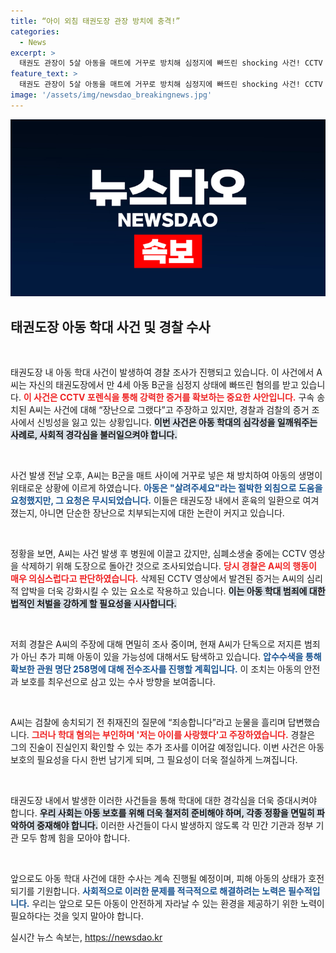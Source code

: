 ```yaml
---
title: “아이 외침 태권도장 관장 방치에 충격!”
categories:
  - News
excerpt: >
  태권도 관장이 5살 아동을 매트에 거꾸로 방치해 심정지에 빠뜨린 shocking 사건! CCTV 포렌식으로 드러난 학대 정황과 관장의 말이 믿기 힘든 이 상황, 사건의 전말을 알아보세요.
feature_text: >
  태권도 관장이 5살 아동을 매트에 거꾸로 방치해 심정지에 빠뜨린 shocking 사건! CCTV 포렌식으로 드러난 학대 정황과 관장의 말이 믿기 힘든 이 상황, 사건의 전말을 알아보세요.
image: '/assets/img/newsdao_breakingnews.jpg'
---
```


<p><img src="/assets/img/newsdao_breakingnews.jpg" alt="koreaapp 속보" /></p>

<h2 data-ke-size="size26">태권도장 아동 학대 사건 및 경찰 수사</h2>

<p data-ke-size="size16">&nbsp;</p>

<p>태권도장 내 아동 학대 사건이 발생하여 경찰 조사가 진행되고 있습니다. 이 사건에서 A씨는 자신의 태권도장에서 만 4세 아동 B군을 심정지 상태에 빠뜨린 혐의를 받고 있습니다. <b><span style="color: #ee2323;">이 사건은 CCTV 포렌식을 통해 강력한 증거를 확보하는 중요한 사안입니다.</span></b> 구속 송치된 A씨는 사건에 대해 “장난으로 그랬다”고 주장하고 있지만, 경찰과 검찰의 증거 조사에서 신빙성을 잃고 있는 상황입니다. <b><span style="background-color: #21538527;">이번 사건은 아동 학대의 심각성을 일깨워주는 사례로, 사회적 경각심을 불러일으켜야 합니다.</span></b></p>

<p data-ke-size="size16">&nbsp;</p>

<p>사건 발생 전날 오후, A씨는 B군을 매트 사이에 거꾸로 넣은 채 방치하여 아동의 생명이 위태로운 상황에 이르게 하였습니다. <b><span style="color: #1a5490;">아동은 "살려주세요"라는 절박한 외침으로 도움을 요청했지만, 그 요청은 무시되었습니다.</span></b> 이들은 태권도장 내에서 훈육의 일환으로 여겨졌는지, 아니면 단순한 장난으로 치부되는지에 대한 논란이 커지고 있습니다.</p>

<p data-ke-size="size16">&nbsp;</p>

<p>정황을 보면, A씨는 사건 발생 후 병원에 이끌고 갔지만, 심폐소생술 중에는 CCTV 영상을 삭제하기 위해 도장으로 돌아간 것으로 조사되었습니다. <b><span style="color: #ee2323;">당시 경찰은 A씨의 행동이 매우 의심스럽다고 판단하였습니다.</span></b> 삭제된 CCTV 영상에서 발견된 증거는 A씨의 심리적 압박을 더욱 강화시킬 수 있는 요소로 작용하고 있습니다. <b><span style="background-color: #21538527;">이는 아동 학대 범죄에 대한 법적인 처벌을 강하게 할 필요성을 시사합니다.</span></b></p>

<p data-ke-size="size16">&nbsp;</p>

<p>저희 경찰은 A씨의 주장에 대해 면밀히 조사 중이며, 현재 A씨가 단독으로 저지른 범죄가 아닌 추가 피해 아동이 있을 가능성에 대해서도 탐색하고 있습니다. <b><span style="color: #1a5490;">압수수색을 통해 확보한 관원 명단 258명에 대해 전수조사를 진행할 계획입니다.</span></b> 이 조치는 아동의 안전과 보호를 최우선으로 삼고 있는 수사 방향을 보여줍니다.</p>

<p data-ke-size="size16">&nbsp;</p>

<p>A씨는 검찰에 송치되기 전 취재진의 질문에 “죄송합니다”라고 눈물을 흘리며 답변했습니다. <b><span style="color: #ee2323;">그러나 학대 혐의는 부인하며 '저는 아이를 사랑했다'고 주장하였습니다.</span></b> 경찰은 그의 진술이 진실인지 확인할 수 있는 추가 조사를 이어갈 예정입니다. 이번 사건은 아동 보호의 필요성을 다시 한번 남기게 되며, 그 필요성이 더욱 절실하게 느껴집니다.</p>

<p data-ke-size="size16">&nbsp;</p>

<p>태권도장 내에서 발생한 이러한 사건들을 통해 학대에 대한 경각심을 더욱 증대시켜야 합니다. <b><span style="background-color: #21538527;">우리 사회는 아동 보호를 위해 더욱 철저히 준비해야 하며, 각종 정황을 면밀히 파악하여 중재해야 합니다.</span></b> 이러한 사건들이 다시 발생하지 않도록 각 민간 기관과 정부 기관 모두 함께 힘을 모아야 합니다. </p>

<p data-ke-size="size16">&nbsp;</p>

<p>앞으로도 아동 학대 사건에 대한 수사는 계속 진행될 예정이며, 피해 아동의 상태가 호전되기를 기원합니다. <b><span style="color: #1a5490;">사회적으로 이러한 문제를 적극적으로 해결하려는 노력은 필수적입니다.</span></b> 우리는 앞으로 모든 아동이 안전하게 자라날 수 있는 환경을 제공하기 위한 노력이 필요하다는 것을 잊지 말아야 합니다.</p>
실시간 뉴스 속보는, <a href="https://newsdao.kr" rel="dofollow">https://newsdao.kr</a>


